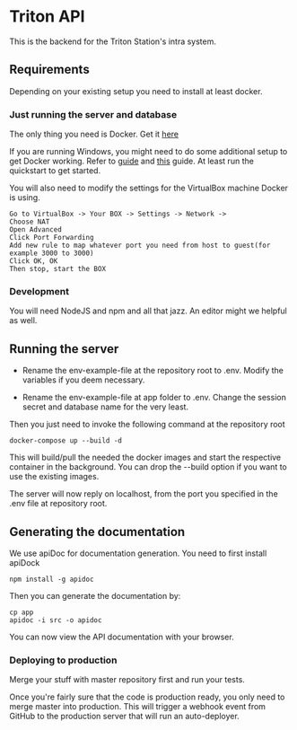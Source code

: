 # Triton API

This is the backend for the Triton Station's intra system.

## Requirements

Depending on your existing setup you need to install at least docker. 

### Just running the server and database

The only thing you need is Docker. Get it [here](https://www.docker.com/community-edition)

If you are running Windows, you might need to do some additional setup to get Docker working. Refer to [guide](https://docs.docker.com/docker-for-windows/) and [this](https://docs.docker.com/toolbox/toolbox_install_windows/#step-1-check-your-version) guide. At least run the quickstart to get started.

You will also need to modify the settings for the VirtualBox machine Docker is using.

    Go to VirtualBox -> Your BOX -> Settings -> Network ->
    Choose NAT
    Open Advanced
    Click Port Forwarding
    Add new rule to map whatever port you need from host to guest(for example 3000 to 3000)
    Click OK, OK
    Then stop, start the BOX

### Development

You will need NodeJS and npm and all that jazz. An editor might we helpful as well.

## Running the server

* Rename the env-example-file at the repository root to .env. Modify the variables if you deem necessary.

* Rename the env-example-file at app folder to .env. Change the session secret and database name for the very least.

Then you just need to invoke the following command at the repository root

    docker-compose up --build -d

This will build/pull the needed the docker images and start the respective container in the background. You can drop the --build option if you want to use the existing images.

The server will now reply on localhost, from the port you specified in the .env file at repository root.

## Generating the documentation

We use apiDoc for documentation generation. You need to first install apiDock

    npm install -g apidoc

Then you can generate the documentation by:

    cp app
    apidoc -i src -o apidoc

You can now view the API documentation with your browser.

### Deploying to production

Merge your stuff with master repository first and run your tests.

Once you're fairly sure that the code is production ready, you only need to merge master into production.
This will trigger a webhook event from GitHub to the production server that will run an auto-deployer.
